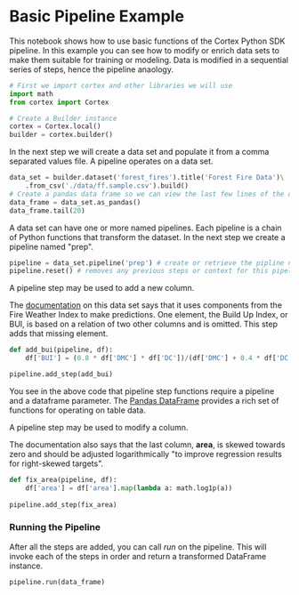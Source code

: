 
# Basic Pipeline Example

This notebook shows how to use basic functions of the Cortex Python SDK pipeline. 
In this example you can see how to modify or enrich data sets to make them suitable for training or modeling. 
Data is modified in a sequential series of steps, hence the pipeline anaology.


```python
# First we import cortex and other libraries we will use
import math
from cortex import Cortex

# Create a Builder instance
cortex = Cortex.local()
builder = cortex.builder()
```

In the next step we will create a data set and populate it from a comma separated values file. A pipeline operates on a data set.


```python
data_set = builder.dataset('forest_fires').title('Forest Fire Data')\
    .from_csv('./data/ff.sample.csv').build()
# Create a pandas data frame so we can view the last few lines of the data set
data_frame = data_set.as_pandas()
data_frame.tail(20)
```

A data set can have one or more named pipelines. Each pipeline is a chain of Python functions that transform the dataset.  In the next step we create a pipeline named "prep".


```python
pipeline = data_set.pipeline('prep') # create or retrieve the pipline named 'prep'
pipeline.reset() # removes any previous steps or context for this pipeline
```

A pipeline step may be used to add a new column.

The [documentation](http://piano.dsi.uminho.pt/~pcortez/fires.pdf) on this data set says that it uses components from the Fire Weather Index to make predictions. One element, the Build Up Index, or BUI, is based on a relation of two other columns and is omitted. This step adds that missing element. 


```python
def add_bui(pipeline, df):
    df['BUI'] = (0.8 * df['DMC'] * df['DC'])/(df['DMC'] + 0.4 * df['DC'])

pipeline.add_step(add_bui)
```

You see in the above code that pipeline step functions require a pipeline and a dataframe parameter. The [Pandas DataFrame](https://pandas.pydata.org/pandas-docs/stable/dsintro.html#dataframe) provides a rich set of functions for operating on table data.

A pipeline step may be used to modify a column.

The documentation also says that the last column, __area__, is skewed towards zero and should be adjusted logarithmically "to improve regression results for right-skewed targets".


```python
def fix_area(pipeline, df):
    df['area'] = df['area'].map(lambda a: math.log1p(a))
    
pipeline.add_step(fix_area)
```

### Running the Pipeline
After all the steps are added, you can call _run_ on the pipeline. This will invoke each of the steps in order and return a transformed DataFrame instance.


```python
pipeline.run(data_frame)
```


```python

```
